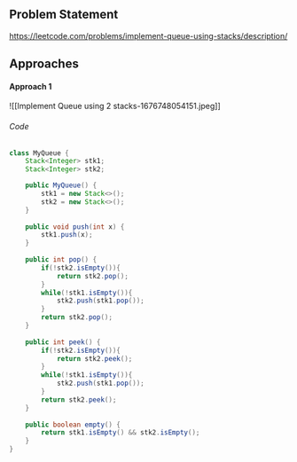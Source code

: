 ## Problem Statement
https://leetcode.com/problems/implement-queue-using-stacks/description/

## Approaches
#### Approach 1
![[Implement Queue using 2 stacks-1676748054151.jpeg]]

###### Code
```java
class MyQueue {
    Stack<Integer> stk1;
    Stack<Integer> stk2;

    public MyQueue() {
        stk1 = new Stack<>();
        stk2 = new Stack<>();
    }
    
    public void push(int x) {
        stk1.push(x);
    }
    
    public int pop() {
        if(!stk2.isEmpty()){
            return stk2.pop();
        }
        while(!stk1.isEmpty()){
            stk2.push(stk1.pop());
        }
        return stk2.pop();
    }
    
    public int peek() {
        if(!stk2.isEmpty()){
            return stk2.peek();
        }
        while(!stk1.isEmpty()){
            stk2.push(stk1.pop());
        }
        return stk2.peek();
    }
    
    public boolean empty() {
        return stk1.isEmpty() && stk2.isEmpty();
    }
}
```